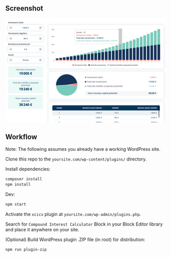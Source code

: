 ## Screenshot

![screenshot](/screenshot.png)

## Workflow

Note: The following assumes you already have a working WordPress site.

Clone this repo to the `yoursite.com/wp-content/plugins/` directory.

Install dependencies:

```sh
composer install
npm install
```

Dev:

```sh
npm start
```

Activate the `xcicx` plugin at `yoursite.com/wp-admin/plugins.php`.

Search for `Compound Interest Calculator` Block in your Block Editor library and place it anywhere on your site.

(Optional) Build WordPress plugin .ZIP file (in root) for distribution:

```sh
npm run plugin-zip
```
